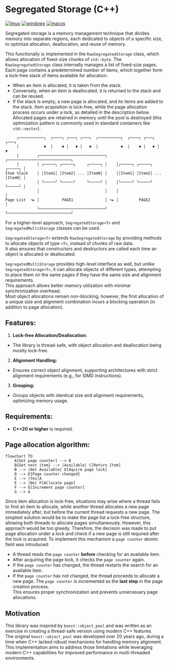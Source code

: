 # Segregated Storage (C++)

[![linux](https://github.com/andatr/segregated_storage/actions/workflows/linux.yml/badge.svg)](https://github.com/andatr/segregated_storage/actions/workflows/linux.yml)
[![windows](https://github.com/andatr/segregated_storage/actions/workflows/windows.yml/badge.svg)](https://github.com/andatr/segregated_storage/actions/workflows/windows.yml)
[![macos](https://github.com/andatr/segregated_storage/actions/workflows/macos.yml/badge.svg)](https://github.com/andatr/segregated_storage/actions/workflows/macos.yml)

Segregated storage is a memory management technique that divides memory into separate regions, each dedicated to objects of a specific size, to optimize allocation, deallocation, and reuse of memory.

This functionally is implemented in the `RawSegregatedStorage` class, which allows allocation of fixed-size chunks of `std::byte`.
The `RawSegregatedStorage` class internally manages a list of fixed-size pages.
Each page contains a predetermined number of items, which together form a lock-free stack of items available for allocation.  
- When an item is allocated, it is taken from the stack.
- Conversely, when an item is deallocated, it is returned to the stack and can be reused.
- If the stack is empty, a new page is allocated, and its items are added to the stack.
Item acquisition is lock-free, while the page allocation process occurs under a lock, as detailed in the description below.
Allocated pages are retained in memory until the pool is destroyed (this optimization pattern is commonly used in standard containers like `std::vector`).

```
     ┌───────────┐  ┌────┐ ┌───┐ ┌───┐  ┌──────────┐  ┌────┐ ┌───┐ ┌───┐      
     │           ▼  │    ▼ │   ▼ │   ▼  │          ▼  │    ▼ │   ▼ │   ▼      
     │        ┌─────────────────────────────┐    ┌────────────────────────────┐
     │        │ ┌─────┐ ┌─────┐     ┌─────┐ │    │┌─────┐ ┌─────┐     ┌─────┐ │
Item Stack    │ │Item1│ │Item2│ ... │ItemN│ │    ││Item1│ │Item2│ ... │ItemN│ │
              │ └─────┘ └─────┘     └─────┘ │    │└─────┘ └─────┘     └─────┘ │
              │                             │    │                            │
Page List  ─► │          PAGE1              │ ─► │         PAGE2              │
              └─────────────────────────────┘    └────────────────────────────┘
```

For a higher-level approach, `SegregatedStorage<T>` and `SegregatedMultiStorage` classes can be used.

`SegregatedStorage<T>` extends `RawSegregatedStorage` by providing methods to allocate objects of type `<T>`, instead of chunks of raw data.  
It also ensures that constructors and destructors are called each time an object is allocated or deallocated.

`SegregatedMultiStorage` provides high-level interface as well, but unlike `SegregatedStorage<T>`, it can allocate objects of different types, attempting to place them on the same pages if they have the same size and alignment requirements.  
This approach allows better memory utilization with minimal synchronization overhead.  
Most object allocations remain non-blocking; however, the first allocation of a unique size and alignment combination incurs a blocking operation (in addition to page allocation).  

## Features:

1. **Lock-free Allocation/Deallocation:** 
  - The library is thread-safe, with object allocation and deallocation being mostly lock-free.

2. **Alignment Handling:**  
  - Ensures correct object alignment, supporting architectures with strict alignment requirements (e.g., for SIMD instructions).

3. **Grouping:**  
  - Groups objects with identical size and alignment requirements, optimizing memory usage.

## Requirements:

- **C++20 or higher** is required.

## Page allocation algorithm:

```mermaid
flowchart TD
    A[Get page counter] --> B
    B{Get next item} --> |Available| C[Return Item]
    B --> |Not Available| D[Aquire page lock]
    D --> E{Page counter changed}
    E --> |Yes|A
    E --> |No| F[Allocate page]
    F --> G[Increment page counter]
    G --> A
```

Since item allocation is lock-free, situations may arise where a thread fails to find an item to allocate, while another thread allocates a new page immediately after, but before the current thread requests a new page.
The simplest solution would be to make the page list a lock-free structure, allowing both threads to allocate pages simultaneously.
However, this approach would be too greedy.
Therefore, the decision was made to put page allocation under a lock and check if a new page is still required after the lock is acquired.
To implement this mechanism a `page counter` atomic field was introduced:
- A thread reads the `page counter` **before** checking for an available item.
- After acquiring the page lock, it checks the `page counter` again.  
- If the `page counter` has changed, the thread restarts the search for an available item.
- If the `page counter` has not changed, the thread proceeds to allocate a new page.
The `page counter` is incremented as the **last step** in the page creation process.  
This ensures proper synchronization and prevents unnecessary page allocations.

## Motivation

This library was inspired by `boost::object_pool` and was written as an exercise in creating a thread-safe version using modern C++ features.  
The original `boost::object_pool` was developed over 20 years ago, during a time when C++ lacked robust mechanisms for handling memory alignment.  
This implementation aims to address those limitations while leveraging modern C++ capabilities for improved performance in multi-threaded environments.